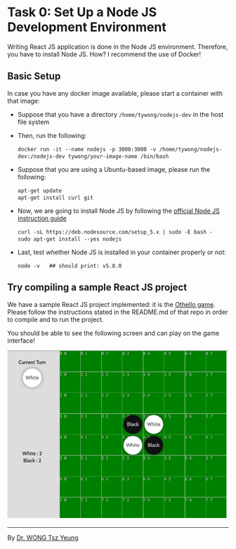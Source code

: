 # Task 0: Set Up a Node JS Development Environment

Writing React JS application is done in the Node JS environment. Therefore, you have to install Node JS. How? I recommend the use of Docker!  

## Basic Setup

In case you have any docker image available, please start a container with that image:

- Suppose that you have a directory `/home/tywong/nodejs-dev` in the host file system
- Then, run the following:
  ```
  docker run -it --name nodejs -p 3000:3000 -v /home/tywong/nodejs-dev:/nodejs-dev tywong/your-image-name /bin/bash
  ```
- Suppose that you are using a Ubuntu-based image, please run the following:

  ```
  apt-get update
  apt-get install curl git
  ```

- Now, we are going to install Node JS by following the [official Node JS instruction guide](https://github.com/nodejs/node-v0.x-archive/wiki/installing-node.js-via-package-manager)

  ```
  curl -sL https://deb.nodesource.com/setup_5.x | sudo -E bash -
  sudo apt-get install --yes nodejs
  ```

- Last, test whether Node JS is installed in your container properly or not:

  ```
  node -v   ## should print: v5.8.0
  ```

## Try compiling a sample React JS project

We have a sample React JS project implemented: it is the [Othello game](https://github.com/tywong/cuhk-csci4140/tree/master/react-othello). Please follow the instructions stated in the README.md of that repo in order to compile and to run the project.

You should be able to see the following screen and can play on the game interface!

![Othello](../images/othello.png)

---
By [Dr. WONG Tsz Yeung](http://www.cse.cuhk.edu.hk/~tywong)
